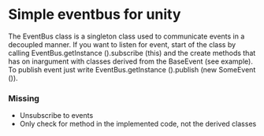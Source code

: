 # Simple eventbus for unity
The EventBus class is a singleton class used to communicate events in a decoupled manner.  If you want to listen for event, start of the class by calling
EventBus.getInstance ().subscribe (this) and the create methods that has on inargument with classes derived from the BaseEvent (see example).
To publish event just write EventBus.getInstance ().publish (new SomeEvent ()).

### Missing
-   Unsubscribe to events
-   Only check for method in the implemented code, not the derived classes

